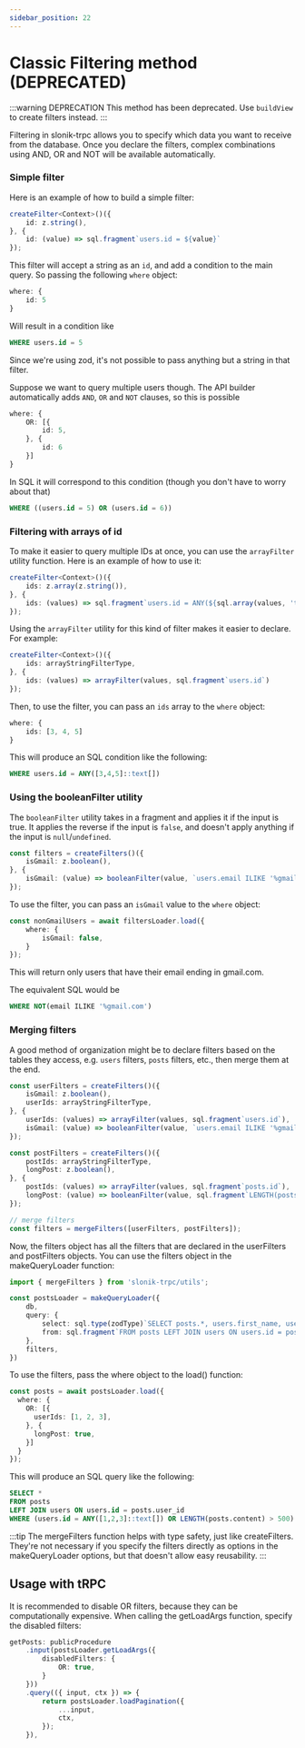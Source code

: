 ```yaml
---
sidebar_position: 22
---
```


# Classic Filtering method (DEPRECATED)

:::warning DEPRECATION
This method has been deprecated. Use `buildView` to create filters instead.
:::

Filtering in slonik-trpc allows you to specify which data you want to receive from the database. Once you declare the filters, complex combinations using AND, OR and NOT will be available automatically.

### Simple filter

Here is an example of how to build a simple filter:

```ts
createFilter<Context>()({
    id: z.string(),
}, {
    id: (value) => sql.fragment`users.id = ${value}`
});
```

This filter will accept a string as an `id`, and add a condition to the main query.
So passing the following `where` object:

```ts
where: {
    id: 5
}
```

Will result in a condition like

```sql
WHERE users.id = 5
```

Since we're using zod, it's not possible to pass anything but a string in that filter.

Suppose we want to query multiple users though. The API builder automatically adds `AND`, `OR` and `NOT` clauses, so this is possible

```ts
where: {
    OR: [{
        id: 5,
    }, {
        id: 6
    }]
}
```

In SQL it will correspond to this condition (though you don't have to worry about that)

```sql
WHERE ((users.id = 5) OR (users.id = 6))
```

### Filtering with arrays of id

To make it easier to query multiple IDs at once, you can use the `arrayFilter` utility function. Here is an example of how to use it:

```ts
createFilter<Context>()({
    ids: z.array(z.string()),
}, {
    ids: (values) => sql.fragment`users.id = ANY(${sql.array(values, 'text')})`
});
```

Using the `arrayFilter` utility for this kind of filter makes it easier to declare. For example:

```ts
createFilter<Context>()({
    ids: arrayStringFilterType,
}, {
    ids: (values) => arrayFilter(values, sql.fragment`users.id`)
});
```

Then, to use the filter, you can pass an `ids` array to the `where` object:

```ts
where: {
    ids: [3, 4, 5]
}
```

This will produce an SQL condition like the following:

```sql
WHERE users.id = ANY([3,4,5]::text[])
```

### Using the booleanFilter utility

The `booleanFilter` utility takes in a fragment and applies it if the input is true. It applies the reverse if the input is `false`, and doesn't apply anything if the input is `null`/`undefined`.

```ts
const filters = createFilters()({
    isGmail: z.boolean(),
}, {
    isGmail: (value) => booleanFilter(value, `users.email ILIKE '%gmail.com'`),
});
```

To use the filter, you can pass an `isGmail` value to the `where` object:

```ts
const nonGmailUsers = await filtersLoader.load({
    where: {
        isGmail: false,
    }
});
```

This will return only users that have their email ending in gmail.com.

The equivalent SQL would be

```sql
WHERE NOT(email ILIKE '%gmail.com')
```

### Merging filters

A good method of organization might be to declare filters based on the tables they access, e.g. `users` filters, `posts` filters, etc., then merge them at the end.


```ts
const userFilters = createFilters()({
    isGmail: z.boolean(),
    userIds: arrayStringFilterType,
}, {
    userIds: (values) => arrayFilter(values, sql.fragment`users.id`),
    isGmail: (value) => booleanFilter(value, `users.email ILIKE '%gmail.com'`),
});

const postFilters = createFilters()({
    postIds: arrayStringFilterType,
    longPost: z.boolean(),
}, {
    postIds: (values) => arrayFilter(values, sql.fragment`posts.id`),
    longPost: (value) => booleanFilter(value, sql.fragment`LENGTH(posts.content) > 500`),
});

// merge filters
const filters = mergeFilters([userFilters, postFilters]);
```

Now, the filters object has all the filters that are declared in the userFilters and postFilters objects. You can use the filters object in the makeQueryLoader function:

```ts
import { mergeFilters } from 'slonik-trpc/utils';

const postsLoader = makeQueryLoader({
    db,
    query: {
        select: sql.type(zodType)`SELECT posts.*, users.first_name, users.last_name`,
        from: sql.fragment`FROM posts LEFT JOIN users ON users.id = posts.author_id`,
    },
    filters,
})
```

To use the filters, pass the where object to the load() function:

```ts
const posts = await postsLoader.load({
  where: {
    OR: [{
      userIds: [1, 2, 3],
    }, {
      longPost: true,
    }]
  }
});
```

This will produce an SQL query like the following:

```sql
SELECT *
FROM posts
LEFT JOIN users ON users.id = posts.user_id
WHERE (users.id = ANY([1,2,3]::text[]) OR LENGTH(posts.content) > 500)
```

:::tip
The mergeFilters function helps with type safety, just like createFilters. They're not necessary if you specify the filters directly as options in the makeQueryLoader options, but that doesn't allow easy reusability.
:::

## Usage with tRPC

It is recommended to disable OR filters, because they can be computationally expensive.
When calling the getLoadArgs function, specify the disabled filters:

```ts
getPosts: publicProcedure
    .input(postsLoader.getLoadArgs({
        disabledFilters: {
            OR: true,
        }
    }))
    .query(({ input, ctx }) => {
        return postsLoader.loadPagination({
            ...input,
            ctx,
        });
    }),
```
